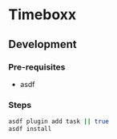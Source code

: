 # Timeboxx

## Development

### Pre-requisites

- asdf

### Steps

```sh
asdf plugin add task || true
asdf install
```